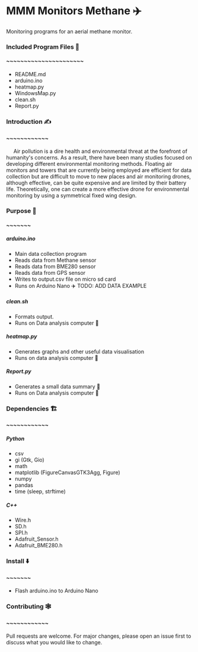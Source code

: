 # MMM Monitors Methane ✈️
Monitoring programs for an aerial methane monitor.  

### Included Program Files 🎪  
#### ~~~~~~~~~~~~~~~~~~~~~~  
* README.md  
* arduino.ino
* heatmap.py  
* WindowsMap.py    
* clean.sh  
* Report.py    

### Introduction ✍️
#### ~~~~~~~~~~~~

&nbsp;&nbsp;&nbsp;&nbsp; Air pollution is a dire health and
environmental threat at the forefront of humanity's concerns. As a result, there
 have been many studies focused on developing different environmental monitoring
  methods. Floating air monitors and towers that are currently being employed
  are efficient for data collection but are difficult to move to new places and
   air monitoring drones, although effective, can be quite expensive and are
   limited by their battery life. Theoretically, one can create a more effective
    drone for environmental monitoring by using a symmetrical fixed wing design.

### Purpose 🥅
#### ~~~~~~~
##### arduino.ino
* Main data collection program
* Reads data from Methane sensor     
* Reads data from BME280 sensor     
* Reads data from GPS sensor     
* Writes to output.csv file on micro sd card    
* Runs on Arduino Nano ✈️
TODO: ADD DATA EXAMPLE
##### clean.sh    
* Formats output.
* Runs on Data analysis computer 🔌
##### heatmap.py   
* Generates graphs and other useful data visualisation     
* Runs on data analysis computer 🔌   
##### Report.py   
* Generates a small data summary 📝    
* Runs on Data analysis computer 🔌
### Dependencies 🏗️
#### ~~~~~~~~~~~~
##### Python
* csv    
* gi (Gtk, Gio)    
* math    
* matplotlib (FigureCanvasGTK3Agg, Figure)    
* numpy    
* pandas     
* time (sleep, strftime)    

##### C++
* Wire.h    
* SD.h    
* SPI.h    
* Adafruit_Sensor.h    
* Adafruit_BME280.h     

### Install ⬇️
#### ~~~~~~~
* Flash arduino.ino to Arduino Nano    

### Contributing 🕸️
#### ~~~~~~~~~~~~
Pull requests are welcome. For major changes, please open an issue first to discuss what you would like to change.
